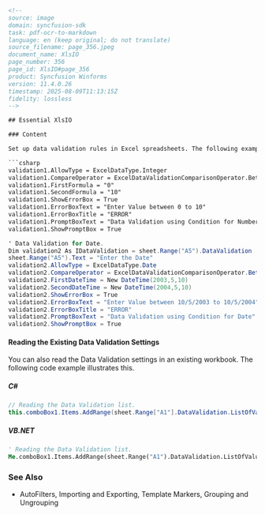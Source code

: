 ```html
<!-- 
source: image
domain: syncfusion-sdk
task: pdf-ocr-to-markdown
language: en (keep original; do not translate)
source_filename: page_356.jpeg
document_name: XlsIO
page_number: 356
page_id: XlsIO#page_356
product: Syncfusion Winforms
version: 11.4.0.26
timestamp: 2025-08-09T11:13:15Z
fidelity: lossless
-->

## Essential XlsIO

### Content

Set up data validation rules in Excel spreadsheets. The following examples demonstrate how to apply data validation for numbers and dates.

```csharp
validation1.AllowType = ExcelDataType.Integer
validation1.CompareOperator = ExcelDataValidationComparisonOperator.Between
validation1.FirstFormula = "0"
validation1.SecondFormula = "10"
validation1.ShowErrorBox = True
validation1.ErrorBoxText = "Enter Value between 0 to 10"
validation1.ErrorBoxTitle = "ERROR"
validation1.PromptBoxText = "Data Validation using Condition for Numbers"
validation1.ShowPromptBox = True
```

```csharp
' Data Validation for Date.
Dim validation2 As IDataValidation = sheet.Range("A5").DataValidation
sheet.Range("A5").Text = "Enter the Date"
validation2.AllowType = ExcelDataType.Date
validation2.CompareOperator = ExcelDataValidationComparisonOperator.Between
validation2.FirstDateTime = New DateTime(2003,5,10)
validation2.SecondDateTime = New DateTime(2004,5,10)
validation2.ShowErrorBox = True
validation2.ErrorBoxText = "Enter Value between 10/5/2003 to 10/5/2004"
validation2.ErrorBoxTitle = "ERROR"
validation2.PromptBoxText = "Data Validation using Condition for Date"
validation2.ShowPromptBox = True
```

#### Reading the Existing Data Validation Settings

You can also read the Data Validation settings in an existing workbook. The following code example illustrates this.

##### C#

```csharp
// Reading the Data Validation list.
this.comboBox1.Items.AddRange(sheet.Range["A1"].DataValidation.ListOfValues);
```

##### VB.NET

```vb
' Reading the Data Validation list.
Me.comboBox1.Items.AddRange(sheet.Range("A1").DataValidation.ListOfValues)
```

### See Also

- AutoFilters, Importing and Exporting, Template Markers, Grouping and Ungrouping

<!-- tags: [xlsio, data validation, essential xlsio, syncfusion winforms, v11.4.0.26] keywords: [data validation rules, numeric data validation, date validation, error messages, prompts, list of values, reading data validation settings] -->
```